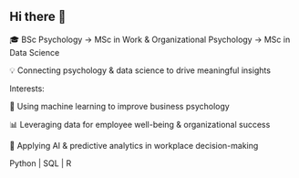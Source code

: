 ## Hi there 👋

🎓 BSc Psychology → MSc in Work & Organizational Psychology → MSc in Data Science 

💡 Connecting psychology & data science to drive meaningful insights

Interests:

🧠 Using machine learning to improve business psychology

📊 Leveraging data for employee well-being & organizational success

🤖 Applying AI & predictive analytics in workplace decision-making


Python | SQL | R
